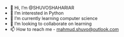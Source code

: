 - 👋 Hi, I’m @SHUVOSHAHARIAR
- 👀 I’m interested in Python
- 🌱 I’m currently learning computer science
- 💞️ I’m looking to collaborate on learning
- 📫 How to reach me - mahmud.shuvo@outlook.com

<!---
SHUVOSHAHARIAR/SHUVOSHAHARIAR is a ✨ special ✨ repository because its `README.md` (this file) appears on your GitHub profile.
You can click the Preview link to take a look at your changes.
--->

